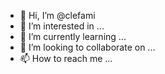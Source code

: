 - 👋 Hi, I’m @clefami
- 👀 I’m interested in ...
- 🌱 I’m currently learning ...
- 💞️ I’m looking to collaborate on ...
- 📫 How to reach me ...

<!---
clefami/clefami is a ✨ special ✨ repository because its `README.md` (this file) appears on your GitHub profile.
You can click the Preview link to take a look at your changes.
--->
